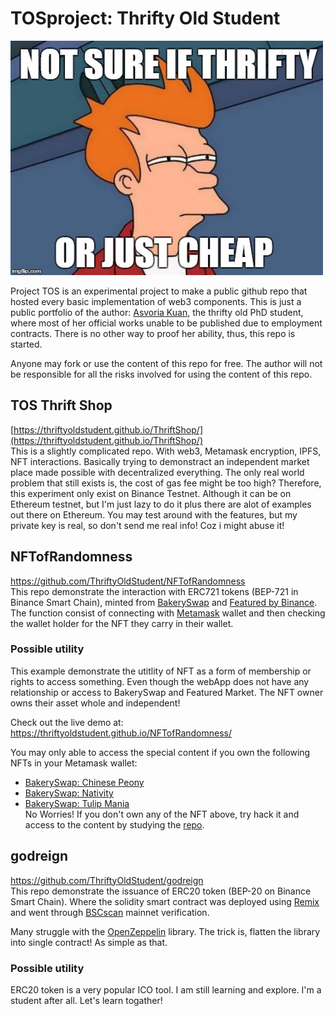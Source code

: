 # TOSproject: Thrifty Old Student 
![](https://raw.githubusercontent.com/ThriftyOldStudent/TOSproject/main/src/tos.jpeg)

Project TOS is an experimental project to make a public github repo that hosted every basic implementation of web3 components. This is just a public portfolio of the author: [Asvoria Kuan](https://asvoria.github.io/MyCV/), the thrifty old PhD student, where most of her official works unable to be published due to employment contracts. There is no other way to proof her ability, thus, this repo is started.   

Anyone may fork or use the content of this repo for free. The author will not be responsible for all the risks involved for using the content of this repo.  

## TOS Thrift Shop
[https://thriftyoldstudent.github.io/ThriftShop/](https://thriftyoldstudent.github.io/ThriftShop/)  
This is a slightly complicated repo. With web3, Metamask encryption, IPFS, NFT interactions. Basically trying to demonstract an independent market place made possible with decentralized everything. The only real world problem that still exists is, the cost of gas fee might be too high? Therefore, this experiment only exist on Binance Testnet. Although it can be on Ethereum testnet, but I'm just lazy to do it plus there are alot of examples out there on Ethereum. You may test around with the features, but my private key is real, so don't send me real info! Coz i might abuse it!  

## NFTofRandomness
https://github.com/ThriftyOldStudent/NFTofRandomness  
This repo demonstrate the interaction with ERC721 tokens (BEP-721 in Binance Smart Chain), minted from [BakerySwap](https://www.bakeryswap.org/) and [Featured by Binance](https://www.featured.market/). The function consist of connecting with [Metamask](https://metamask.io/) wallet and then checking the wallet holder for the NFT they carry in their wallet. 

### Possible utility  
This example demonstrate the utitlity of NFT as a form of membership or rights to access something. Even though the webApp does not have any relationship or access to BakerySwap and Featured Market. The NFT owner owns their asset whole and independent!

Check out the live demo at:  
https://thriftyoldstudent.github.io/NFTofRandomness/

You may only able to access the special content if you own the following NFTs in your Metamask wallet:  
* [BakerySwap: Chinese Peony](https://www.bakeryswap.org/#/exchange/bsc-artworks/artworkInfo/3310/0/1)  
* [BakerySwap: Nativity](https://www.bakeryswap.org/#/exchange/new-artworks/artworkInfo/26403/0/1)  
* [BakerySwap: Tulip Mania](https://www.bakeryswap.org/#/exchange/bsc-artworks/artworkInfo/3435/1/1)  
No Worries! If you don't own any of the NFT above, try hack it and access to the content by studying the [repo](https://github.com/ThriftyOldStudent/NFTofRandomness).

## godreign
https://github.com/ThriftyOldStudent/godreign  
This repo demonstrate the issuance of ERC20 token (BEP-20 on Binance Smart Chain). Where the solidity smart contract was deployed using [Remix](https://remix.ethereum.org/) and went through [BSCscan](https://bscscan.com/) mainnet verification.  

Many struggle with the [OpenZeppelin](https://github.com/OpenZeppelin) library. The trick is, flatten the library into single contract! As simple as that.

### Possible utility  
ERC20 token is a very popular ICO tool. I am still learning and explore. I'm a student after all. Let's learn togather!
